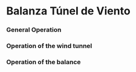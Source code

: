 # Balanza Túnel de Viento

### General Operation
### Operation of the wind tunnel
### Operation of the balance
